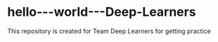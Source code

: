 # hello---world---Deep-Learners
This repository is created for Team Deep Learners for getting practice
